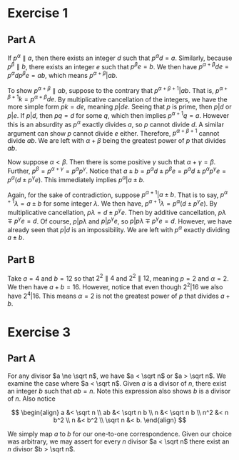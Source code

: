 # Exercise 1

## Part A

If $p^{\alpha}\parallel a$, then there exists an integer $d$ such that $p^{\alpha}d = a$. Similarly, because $p^{\beta}\parallel b$, there exists an integer $e$ such that $p^{\beta}e = b$. We then have $p^{\alpha + \beta}de = p^{\alpha}dp^{\beta}e = ab$, which means $p^{\alpha + \beta} | ab$.

To show $p^{\alpha + \beta} \parallel ab$, suppose to the contrary that $p^{\alpha + \beta + 1} | ab$. That is, $p^{\alpha + \beta + 1}k = p^{\alpha + \beta}de$. By multiplicative cancellation of the integers, we have the more simple form $pk = de$, meaning $p | de$. Seeing that $p$ is prime, then $p | d$ or $p | e$. If $p | d$, then $pq = d$ for some $q$, which then implies $p^{\alpha + 1}q = a$. However this is an absurdity as $p^{\alpha}$ exactly divides $a$, so $p$ cannot divide $d$. A similar argument can show $p$ cannot divide $e$ either. Therefore, $p^{\alpha + \beta + 1}$ cannot divide $ab$. We are left with $\alpha + \beta$ being the greatest power of $p$ that divides $ab$.

Now suppose $\alpha < \beta$. Then there is some positive $\gamma$ such that $\alpha + \gamma = \beta$. Further, $p^{\beta} = p^{\alpha + \gamma} = p^{\alpha}p^{\gamma}$. Notice that $a \pm b = p^{\alpha}d \pm p^{\beta}e =  p^{\alpha}d \pm p^{\alpha}p^{\gamma}e = p^{\alpha}(d \pm p^{\gamma}e)$. This immediately implies $p^{\alpha} | a \pm b$.

Again, for the sake of contradiction, suppose $p^{\alpha + 1} | a \pm b$. That is to say, $p^{\alpha + 1}\lambda = a \pm b$ for some integer $\lambda$. We then have, $p^{\alpha + 1}\lambda = p^{\alpha}(d \pm p^{\gamma}e)$. By multiplicative cancellation, $p\lambda = d \pm p^{\gamma}e$. Then by additive cancellation, $p\lambda \mp p^{\gamma}e = d$. Of course, $p | p\lambda$ and $p | p^{\gamma}e$, so $p | p\lambda \mp p^{\gamma}e = d$. However, we have already seen that $p | d$ is an impossibility. We are left with $p^{\alpha}$ exactly dividing $a \pm b$.

## Part B
Take $a = 4$ and $b = 12$ so that $2^2 \parallel 4$ and $2^2 \parallel 12$, meaning $p = 2$ and $\alpha = 2$. We then have $a + b = 16$. However, notice that even though $2^2 | 16$ we also have $2^4 | 16$. This means $\alpha = 2$ is not the greatest power of $p$ that divides $a + b$.

# Exercise 3


## Part A

For any divisor $a \ne \sqrt n$, we have $a < \sqrt n$ or $a > \sqrt n$. We examine the case where $a < \sqrt n$. Given $a$ is a divisor of $n$, there exist an integer $b$ such that $ab = n$. Note this expression also shows $b$ is a divisor of $n$. Also notice

$$
\begin{align}
a &< \sqrt n \\
ab &< \sqrt n b \\
n &< \sqrt n b \\
n^2 &< n b^2 \\
n &< b^2 \\
\sqrt n &< b.
\end{align}
$$

We simply map $a$ to $b$ for our one-to-one correspondence. Given our choice was arbitrary, we may assert for every $n$ divisor $a < \sqrt n$ there exist an $n$ divisor $b > \sqrt n$.

